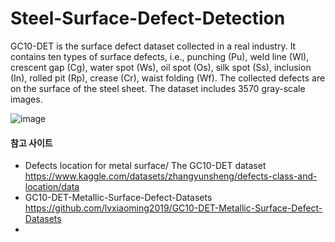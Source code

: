 # Steel-Surface-Defect-Detection

GC10-DET is the surface defect dataset collected in
a real industry. It contains ten types of surface defects, i.e., punching (Pu), weld line (Wl), crescent gap
(Cg), water spot (Ws), oil spot (Os), silk spot (Ss), inclusion (In), rolled pit (Rp), crease (Cr), waist folding
(Wf). The collected defects are on the surface of the steel sheet. The dataset includes 3570 gray-scale
images.

![image](https://github.com/user-attachments/assets/ebb226b5-2d78-40f1-8a15-6459f886980d)


#### 참고 사이트
- Defects location for metal surface/ The GC10-DET dataset
  https://www.kaggle.com/datasets/zhangyunsheng/defects-class-and-location/data
- GC10-DET-Metallic-Surface-Defect-Datasets
  https://github.com/lvxiaoming2019/GC10-DET-Metallic-Surface-Defect-Datasets
- 

